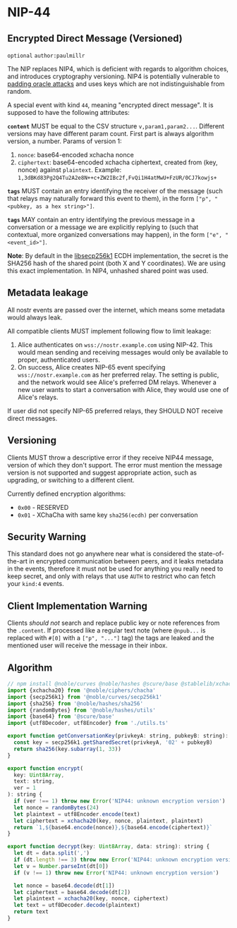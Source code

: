NIP-44
======

Encrypted Direct Message (Versioned)
------------------------------------

`optional` `author:paulmillr`

The NIP replaces NIP4, which is deficient with regards to algorithm choices, and introduces cryptography versioning. NIP4 is potentially vulnerable to [padding oracle attacks](https://en.wikipedia.org/wiki/Padding_oracle_attack) and uses keys which are not indistinguishable from random.

A special event with kind `44`, meaning "encrypted direct message". It is supposed to have the following attributes:

**`content`** MUST be equal to the CSV structure `v,param1,param2...`. Different versions may have different param count. First part is always algorithm version, a number. Params of version 1:

  1. `nonce`: base64-encoded xchacha nonce
  2. `ciphertext`: base64-encoded xchacha ciphertext, created from (key, nonce) against `plaintext`.
     Example: `1,3dBKd83Pg2Q4Tu2A2e8N++c+ZW2IBc2f,FvQi1H4atMwU+FzUR/0CJ7kowjs+`

**`tags`** MUST contain an entry identifying the receiver of the message (such that relays may naturally forward this event to them), in the form `["p", "<pubkey, as a hex string>"]`.

**`tags`** MAY contain an entry identifying the previous message in a conversation or a message we are explicitly replying to (such that contextual, more organized conversations may happen), in the form `["e", "<event_id>"]`.

**Note**: By default in the [libsecp256k1](https://github.com/bitcoin-core/secp256k1) ECDH implementation, the secret is the SHA256 hash of the shared point (both X and Y coordinates). We are using this exact implementation. In NIP4, unhashed shared point was used.

## Metadata leakage

All nostr events are passed over the internet, which means some metadata would always leak.

All compatible clients MUST implement following flow to limit leakage:

1. Alice authenticates on `wss://nostr.example.com` using NIP-42. This would mean sending and receiving
   messages would only be available to proper, authenticated users.
2. On success, Alice creates NIP-65 event specifying `wss://nostr.example.com` as her preferred relay.
   The setting is public, and the network would see Alice's preferred DM relays.
   Whenever a new user wants to start a conversation with Alice, they would use one of Alice's relays.

If user did not specify NIP-65 preferred relays, they SHOULD NOT receive direct messages.

## Versioning

Clients MUST throw a descriptive error if they receive NIP44 message, version of which they don't support. The error must mention the message version is not supported and suggest appropriate action, such as upgrading, or switching to a different client.

Currently defined encryption algorithms:

- `0x00` - RESERVED
- `0x01` - XChaCha with same key `sha256(ecdh)` per conversation

## Security Warning

This standard does not go anywhere near what is considered the state-of-the-art in encrypted communication between peers, and it leaks metadata in the events, therefore it must not be used for anything you really need to keep secret, and only with relays that use `AUTH` to restrict who can fetch your `kind:4` events.

## Client Implementation Warning

Clients *should not* search and replace public key or note references from the `.content`. If processed like a regular text note (where `@npub...` is replaced with `#[0]` with a `["p", "..."]` tag) the tags are leaked and the mentioned user will receive the message in their inbox.

## Algorithm

```js
// npm install @noble/curves @noble/hashes @scure/base @stablelib/xchacha20
import {xchacha20} from '@noble/ciphers/chacha'
import {secp256k1} from '@noble/curves/secp256k1'
import {sha256} from '@noble/hashes/sha256'
import {randomBytes} from '@noble/hashes/utils'
import {base64} from '@scure/base'
import {utf8Decoder, utf8Encoder} from './utils.ts'

export function getConversationKey(privkeyA: string, pubkeyB: string): Uint8Array {
  const key = secp256k1.getSharedSecret(privkeyA, '02' + pubkeyB)
  return sha256(key.subarray(1, 33))
}

export function encrypt(
  key: Uint8Array,
  text: string,
  ver = 1
): string {
  if (ver !== 1) throw new Error('NIP44: unknown encryption version')
  let nonce = randomBytes(24)
  let plaintext = utf8Encoder.encode(text)
  let ciphertext = xchacha20(key, nonce, plaintext, plaintext)
  return `1,${base64.encode(nonce)},${base64.encode(ciphertext)}`
}

export function decrypt(key: Uint8Array, data: string): string {
  let dt = data.split(',')
  if (dt.length !== 3) throw new Error('NIP44: unknown encryption version');
  let v = Number.parseInt(dt[0])
  if (v !== 1) throw new Error('NIP44: unknown encryption version')

  let nonce = base64.decode(dt[1])
  let ciphertext = base64.decode(dt[2])
  let plaintext = xchacha20(key, nonce, ciphertext)
  let text = utf8Decoder.decode(plaintext)
  return text
}
```
